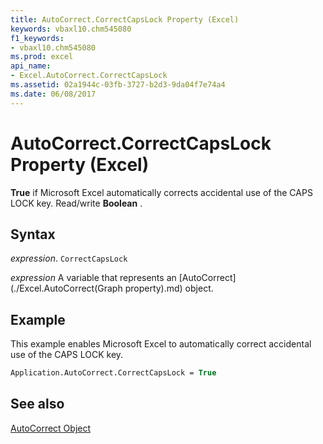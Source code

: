 ```yaml
---
title: AutoCorrect.CorrectCapsLock Property (Excel)
keywords: vbaxl10.chm545080
f1_keywords:
- vbaxl10.chm545080
ms.prod: excel
api_name:
- Excel.AutoCorrect.CorrectCapsLock
ms.assetid: 02a1944c-03fb-3727-b2d3-9da04f7e74a4
ms.date: 06/08/2017
---
```



# AutoCorrect.CorrectCapsLock Property (Excel)

 **True** if Microsoft Excel automatically corrects accidental use of the CAPS LOCK key. Read/write **Boolean** .


## Syntax

 _expression_. `CorrectCapsLock`

 _expression_ A variable that represents an [AutoCorrect](./Excel.AutoCorrect(Graph property).md) object.


## Example

This example enables Microsoft Excel to automatically correct accidental use of the CAPS LOCK key.


```vb
Application.AutoCorrect.CorrectCapsLock = True
```


## See also


[AutoCorrect Object](Excel.AutoCorrect(objec).md)


